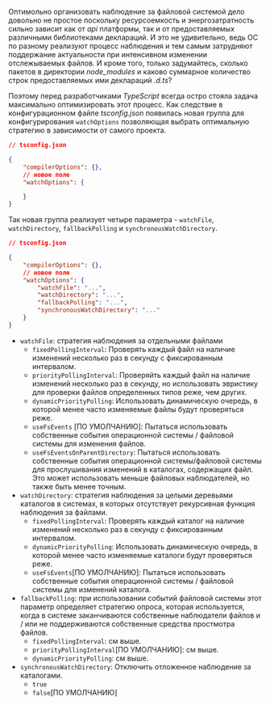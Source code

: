 Оптимольно организовать наблюдение за файловой системой дело довольно не простое поскольку ресурсоемкость и энергозатратность сильно зависит как от _api_ платформы, так и от предоставляемых различными библиотеками деклараций. И это не удивительно, ведь ОС по разному реализуют процесс наблюдения и тем самым затрудняют поддержание актуальности при интенсивном изменении отслежываемых файлов. И кроме того, только задумайтесь, сколько пакетов в директории _node_modules_ и каково суммарное количество строк предоставляемых ими деклараций _.d.ts_?

Поэтому перед разработчиками _TypeScript_ всегда остро стояла задача максимально оптимизировать этот процесс. Как следствие в конфигурационном файле _tsconfig.json_ появилась новая группа для конфигурирования `watchOptions` позволяющая выбрать оптимальную стратегию в зависимости от самого проекта.

`````json
// tsconfig.json

{
    "compilerOptions": {},
    // новое поле
    "watchOptions": {

    }
}
`````

Так новая группа реализует четыре параметра - `watchFile`, `watchDirectory`, `fallbackPolling` и `synchronousWatchDirectory`.

`````json
// tsconfig.json

{
    "compilerOptions": {},
    // новое поле
    "watchOptions": {
        "watchFile": "...",
        "watchDirectory": "...",
        "fallbackPolling": "...",
        "synchronousWatchDirectory": "..."
    }
}
`````

- `watchFile`: стратегия наблюдения за отдельными файлами
  - `fixedPollingInterval`: Проверять каждый файл на наличие изменений несколько раз в секунду с фиксированным интервалом.
  - `priorityPollingInterval`: Проверяйть каждый файл на наличие изменений несколько раз в секунду, но использовать эвристику для проверки файлов определенных типов реже, чем других.
  - `dynamicPriorityPolling`: Использовать динамическую очередь, в которой менее часто изменяемые файлы будут проверяться реже.
  - `useFsEvents` [ПО УМОЛЧАНИЮ]: Пытаться использовать собственные события операционной системы / файловой системы для изменения файлов.
  - `useFsEventsOnParentDirectory`: Пытаться использовать собственные события операционной системы/файловой системы для прослушивания изменений в каталогах, содержащих файл. Это может использовать меньше файловых наблюдателей, но также быть менее точным.
- `watchDirectory`: стратегия наблюдения за целыми деревьями каталогов в системах, в которых отсутствует рекурсивная функция наблюдения за файлами.
  - `fixedPollingInterval`: Проверять каждый каталог на наличие изменений несколько раз в секунду с фиксированным интервалом.
  - `dynamicPriorityPolling`: Использовать динамическую очередь, в которой менее часто изменяемые каталоги будут проверяться реже.
  - `useFsEvents`[ПО УМОЛЧАНИЮ]: Пытаться использовать собственные события операционной системы / файловой системы для изменений каталога.
- `fallbackPolling`: при использовании событий файловой системы этот параметр определяет стратегию опроса, которая используется, когда в системе заканчиваются собственные наблюдатели файлов и / или не поддерживаются собственные средства простмотра файлов.
  - `fixedPollingInterval`: см выше.
  - `priorityPollingInterval`[ПО УМОЛЧАНИЮ]: см выше.
  - `dynamicPriorityPolling`: см выше.
- `synchronousWatchDirectory`: Отключить отложенное наблюдение за каталогами.
  - `true`
  - `false`[ПО УМОЛЧАНИЮ]



